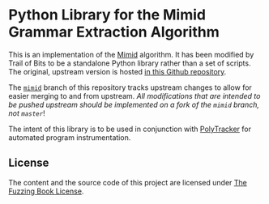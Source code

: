 # Python Library for the Mimid Grammar Extraction Algorithm

This is an implementation of the
[Mimid](https://doi.org/10.5281/zenodo.3876969) algorithm. It has been
modified by Trail of Bits to be a standalone Python library rather than
a set of scripts. The original, upstream version is hosted
[in this Github repository](https://github.com/vrthra/mimid).

The [`mimid`](https://github.com/trailofbits/mimid/tree/mimid) branch of this
repository tracks upstream changes to allow for easier merging to and from
upstream. _All modifications that are intended to be pushed upstream should
be implemented on a fork of the `mimid` branch, not `master`_!

The intent of this library is to be used in conjunction with
[PolyTracker](https://github.com/trailofbits/polytracker) for automated
program instrumentation.

## License

The content and the source code of this project are licensed under
[The Fuzzing Book License](https://github.com/uds-se/fuzzingbook/blob/master/LICENSE.md).
